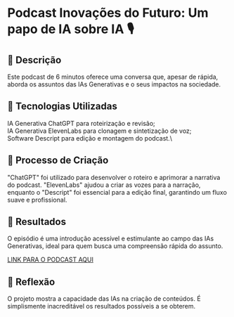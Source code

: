 # Podcast Inovações do Futuro: Um papo de IA sobre IA 🎙️
## 📒 Descrição
Este podcast de 6 minutos oferece uma conversa que, apesar de rápida, aborda os assuntos das IAs Generativas e o seus impactos na sociedade.

## 🤖 Tecnologias Utilizadas
IA Generativa ChatGPT para roteirização e revisão;\
IA Generativa ElevenLabs para clonagem e sintetização de voz;\
Software Descript para edição e montagem do podcast.\
## 🧐 Processo de Criação
"ChatGPT" foi utilizado para desenvolver o roteiro e aprimorar a narrativa do podcast. "ElevenLabs" ajudou a criar as vozes para a narração, enquanto o "Descript" foi essencial para a edição final, garantindo um fluxo suave e profissional.

## 🚀 Resultados
O episódio é uma introdução acessível e estimulante ao campo das IAs Generativas, ideal para quem busca uma compreensão rápida do assunto.

[LINK PARA O PODCAST AQUI](https://share.descript.com/view/yFOiRegnaNe)

## 💭 Reflexão
O projeto mostra a capacidade das IAs na criação de conteúdos. É simplismente inacreditável os resultados possíveis a se obterem.

